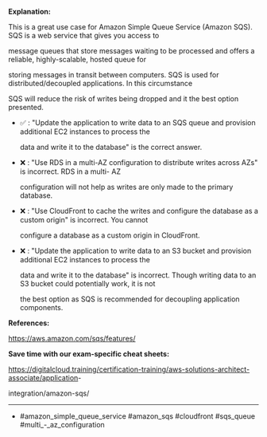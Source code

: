 **Explanation:**

This is a great use case for Amazon Simple Queue Service (Amazon SQS). SQS is a web service that gives you access to

message queues that store messages waiting to be processed and offers a reliable, highly-scalable, hosted queue for

storing messages in transit between computers. SQS is used for distributed/decoupled applications. In this circumstance

SQS will reduce the risk of writes being dropped and it the best option presented.

- ✅ :  "Update the application to write data to an SQS queue and provision additional EC2 instances to process the

  data and write it to the database" is the correct answer.

- ❌ :  "Use RDS in a multi-AZ configuration to distribute writes across AZs" is incorrect. RDS in a multi- AZ

  configuration will not help as writes are only made to the primary database.

- ❌ :  "Use CloudFront to cache the writes and configure the database as a custom origin" is incorrect. You cannot

  configure a database as a custom origin in CloudFront.

- ❌ :  "Update the application to write data to an S3 bucket and provision additional EC2 instances to process the

  data and write it to the database" is incorrect. Though writing data to an S3 bucket could potentially work, it is not

  the best option as SQS is recommended for decoupling application components.

**References:**

<https://aws.amazon.com/sqs/features/>

**Save time with our exam-specific cheat sheets:**

<https://digitalcloud.training/certification-training/aws-solutions-architect-associate/application>-

integration/amazon-sqs/

----

- #amazon_simple_queue_service #amazon_sqs #cloudfront #sqs_queue #multi_-_az_configuration
